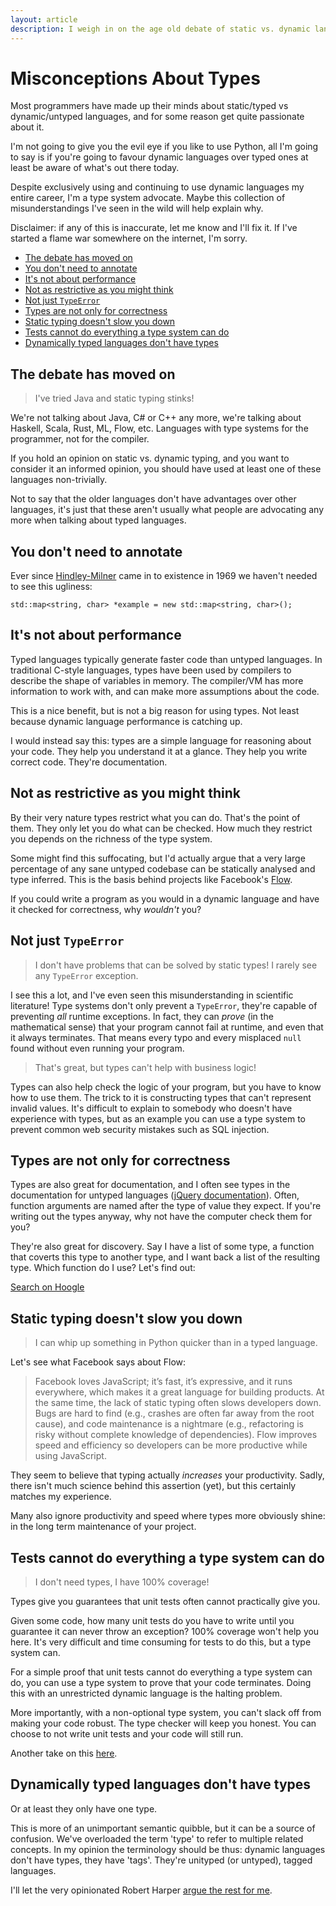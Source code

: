 ```yaml
---
layout: article
description: I weigh in on the age old debate of static vs. dynamic languages, and fix some misconceptions I've seen argued against type systems.
---
```


# Misconceptions About Types

Most programmers have made up their minds about static/typed vs
dynamic/untyped languages, and for some reason get quite passionate
about it.

I'm not going to give you the evil eye if you like to use Python, all
I'm going to say is if you're going to favour dynamic languages over
typed ones at least be aware of what's out there today.

Despite exclusively using and continuing to use dynamic languages my
entire career, I'm a type system advocate. Maybe this collection of
misunderstandings I've seen in the wild will help explain why.

Disclaimer: if any of this is inaccurate, let me know and I'll fix
it. If I've started a flame war somewhere on the internet, I'm sorry.

* [The debate has moved on](#the-debate-has-moved-on)
* [You don't need to annotate](#you-dont-need-to-annotate)
* [It's not about performance](#its-not-about-performance)
* [Not as restrictive as you might think](#not-as-restrictive-as-you-might-think)
* [Not just `TypeError`](#not-just-typeerror)
* [Types are not only for correctness](#types-are-not-only-for-correctness)
* [Static typing doesn't slow you down](#static-typing-doesnt-slow-you-down)
* [Tests cannot do everything a type system can do](#tests-cannot-do-everything-a-type-system-can-do)
* [Dynamically typed languages don't have types](#dynamically-typed-languages-dont-have-types)

## The debate has moved on

> I've tried Java and static typing stinks!

We're not talking about Java, C# or C++ any more, we're talking about
Haskell, Scala, Rust, ML, Flow, etc. Languages with type systems for
the programmer, not for the compiler.

If you hold an opinion on static vs. dynamic typing, and you want to
consider it an informed opinion, you should have used at least one of
these languages non-trivially.

Not to say that the older languages don't have advantages over other
languages, it's just that these aren't usually what people are
advocating any more when talking about typed languages.

## You don't need to annotate

Ever since
[Hindley-Milner](http://en.wikipedia.org/wiki/Hindley–Milner_type_system)
came in to existence in 1969 we haven't needed to see this ugliness:

`std::map<string, char> *example = new std::map<string, char>();`

## It's not about performance

Typed languages typically generate faster code than untyped
languages. In traditional C-style languages, types have been used by
compilers to describe the shape of variables in memory. The
compiler/VM has more information to work with, and can make more
assumptions about the code.

This is a nice benefit, but is not a big reason for using types. Not
least because dynamic language performance is catching up.

I would instead say this: types are a simple language for reasoning
about your code. They help you understand it at a glance. They help
you write correct code. They're documentation.

## Not as restrictive as you might think

By their very nature types restrict what you can do. That's the point
of them. They only let you do what can be checked. How much they
restrict you depends on the richness of the type system.

Some might find this suffocating, but I'd actually argue that a very
large percentage of any sane untyped codebase can be statically
analysed and type inferred. This is the basis behind projects like
Facebook's [Flow](http://flowtype.org).

If you could write a program as you would in a dynamic language and
have it checked for correctness, why *wouldn't* you?

## Not just `TypeError`

> I don't have problems that can be solved by static types! I rarely
> see any `TypeError` exception.

I see this a lot, and I've even seen this misunderstanding in
scientific literature! Type systems don't only prevent a `TypeError`,
they're capable of preventing *all* runtime exceptions. In fact, they
can *prove* (in the mathematical sense) that your program cannot fail
at runtime, and even that it always terminates. That means every typo
and every misplaced `null` found without even running your program.

> That's great, but types can't help with business logic!

Types can also help check the logic of your program, but you have to
know how to use them. The trick to it is constructing types that can't
represent invalid values. It's difficult to explain to somebody who
doesn't have experience with types, but as an example you can use a
type system to prevent common web security mistakes such as SQL
injection.

## Types are not only for correctness

Types are also great for documentation, and I often see types in the
documentation for untyped languages
([jQuery documentation](http://api.jquery.com/add/)). Often, function
arguments are named after the type of value they expect. If you're
writing out the types anyway, why not have the computer check them for
you?

They're also great for discovery. Say I have a list of some type, a
function that coverts this type to another type, and I want back a
list of the resulting type. Which function do I use? Let's find out:

[Search on Hoogle](https://www.haskell.org/hoogle/?hoogle=%28a+-%3e+b%29+-%3e+%5ba%5d+-%3e+%5bb%5d)

## Static typing doesn't slow you down

> I can whip up something in Python quicker than in a typed language.

Let's see what Facebook says about Flow:

> Facebook loves JavaScript; it’s fast, it’s expressive, and it runs
> everywhere, which makes it a great language for building products. At
> the same time, the lack of static typing often slows developers
> down. Bugs are hard to find (e.g., crashes are often far away from the
> root cause), and code maintenance is a nightmare (e.g., refactoring is
> risky without complete knowledge of dependencies). Flow improves speed
> and efficiency so developers can be more productive while using
> JavaScript.

They seem to believe that typing actually *increases* your
productivity. Sadly, there isn't much science behind this assertion
(yet), but this certainly matches my experience.

Many also ignore productivity and speed where types more obviously
shine: in the long term maintenance of your project.

## Tests cannot do everything a type system can do

> I don't need types, I have 100% coverage!

Types give you guarantees that unit tests often cannot practically
give you.

Given some code, how many unit tests do you have to write until you
guarantee it can never throw an exception? 100% coverage won't help
you here. It's very difficult and time consuming for tests to do this,
but a type system can.

For a simple proof that unit tests cannot do everything a type system
can do, you can use a type system to prove that your code
terminates. Doing this with an unrestricted dynamic language is the
halting problem.

More importantly, with a non-optional type system, you can't slack off
from making your code robust. The type checker will keep you
honest. You can choose to not write unit tests and your code will
still run.

Another take on this [here](http://evanfarrer.blogspot.ca/2012/06/unit-testing-isnt-enough-you-need.html).

## Dynamically typed languages don't have types

Or at least they only have one type.

This is more of an unimportant semantic quibble, but it can be a
source of confusion. We've overloaded the term 'type' to refer to
multiple related concepts. In my opinion the terminology should be
thus: dynamic languages don't have types, they have 'tags'. They're
unityped (or untyped), tagged languages.

I'll let the very opinionated Robert Harper [argue the rest for me](https://existentialtype.wordpress.com/2011/03/19/dynamic-languages-are-static-languages/).
